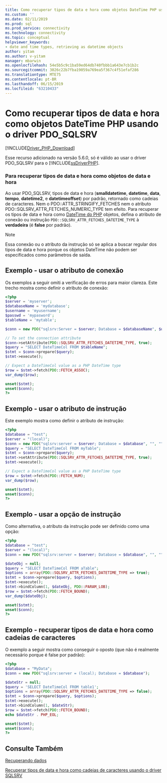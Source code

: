 ```yaml
---
title: Como recuperar tipos de data e hora como objetos DateTime PHP usando o driver PDO_SQLSRV | Microsoft Docs
ms.custom: ''
ms.date: 02/11/2019
ms.prod: sql
ms.prod_service: connectivity
ms.technology: connectivity
ms.topic: conceptual
helpviewer_keywords:
- date and time types, retrieving as datetime objects
author: yitam
ms.author: v-yitam
manager: mbarwin
ms.openlocfilehash: 54e5b5c9c1ba59ed64db740fbbb1a643e7cb1b2c
ms.sourcegitcommit: 3026c22b7fba19059a769ea5f367c4f51efaf286
ms.translationtype: MTE75
ms.contentlocale: pt-BR
ms.lasthandoff: 06/15/2019
ms.locfileid: "63210433"
---
```

# <a name="how-to-retrieve-date-and-time-types-as-php-datetime-objects-using-the-pdosqlsrv-driver"></a>Como recuperar tipos de data e hora como objetos DateTime PHP usando o driver PDO_SQLSRV
[!INCLUDE[Driver_PHP_Download](../../includes/driver_php_download.md)]

Esse recurso adicionado na versão 5.6.0, só é válido ao usar o driver PDO_SQLSRV para o [!INCLUDE[ssDriverPHP](../../includes/ssdriverphp_md.md)].

### <a name="to-retrieve-date-and-time-types-as-datetime-objects"></a>Para recuperar tipos de data e hora como objetos de data e hora

Ao usar PDO_SQLSRV, tipos de data e hora (**smalldatetime**, **datetime**, **data**, **tempo**, **datetime2**, e **datetimeoffset**) por padrão, retornado como cadeias de caracteres. Nem o PDO::ATTR_STRINGIFY_FETCHES nem o atributo PDO::SQLSRV_ATTR_FETCHES_NUMERIC_TYPE tem efeito. Para recuperar os tipos de data e hora como [DateTime do PHP](http://php.net/manual/en/class.datetime.php) objetos, defina o atributo de conexão ou instrução `PDO::SQLSRV_ATTR_FETCHES_DATETIME_TYPE` à **verdadeira** (é **false** por padrão).

> [!NOTE]
> Essa conexão ou o atributo da instrução só se aplica a buscar regular dos tipos de data e hora porque os objetos DateTime não podem ser especificados como parâmetros de saída.

## <a name="example---use-the-connection-attribute"></a>Exemplo - usar o atributo de conexão
Os exemplos a seguir omiti a verificação de erros para maior clareza. Este trecho mostra como definir o atributo de conexão:

```php
<?php
$server = 'myserver';
$databaseName = 'mydatabase';
$username = 'myusername';
$passwd = 'mypasword';
$tableName = 'mytable';

$conn = new PDO("sqlsrv:Server = $server; Database = $databaseName", $username, $passwd);

// To set the connection attribute
$conn->setAttribute(PDO::SQLSRV_ATTR_FETCHES_DATETIME_TYPE, true);
$query = "SELECT DateTimeCol FROM $tableName";
$stmt = $conn->prepare($query);
$stmt->execute();

// Expect a DateTimeCol value as a PHP DateTime type
$row = $stmt->fetch(PDO::FETCH_ASSOC);
var_dump($row);

unset($stmt);
unset($conn);
?>
```

## <a name="example---use-the-statement-attribute"></a>Exemplo - usar o atributo de instrução
Este exemplo mostra como definir o atributo de instrução:

```php
<?php
$database = "test";
$server = "(local)";
$conn = new PDO("sqlsrv:server = $server; Database = $database", "", "");
$query = "SELECT DateTimeCol FROM myTable";
$stmt = $conn->prepare($query);
$stmt->setAttribute(PDO::SQLSRV_ATTR_FETCHES_DATETIME_TYPE, true);
$stmt->execute();

// Expect a DateTimeCol value as a PHP DateTime type
$row = $stmt->fetch(PDO::FETCH_NUM);
var_dump($row);

unset($stmt);
unset($conn);
?>
```

## <a name="example---use-the-statement-option"></a>Exemplo - usar a opção de instrução
Como alternativa, o atributo da instrução pode ser definido como uma opção:

```php
<?php
$database = "test";
$server = "(local)";
$conn = new PDO("sqlsrv:server = $server; Database = $database", "", "");

$dateObj = null;
$query = "SELECT DateTimeCol FROM aTable";
$options = array(PDO::SQLSRV_ATTR_FETCHES_DATETIME_TYPE => true);
$stmt = $conn->prepare($query, $options);
$stmt->execute();
$stmt->bindColumn(1, $dateObj, PDO::PARAM_LOB);
$row = $stmt->fetch(PDO::FETCH_BOUND);
var_dump($dateObj);

unset($stmt);
unset($conn);
?>
```

## <a name="example---retrieve-datetime-types-as-strings"></a>Exemplo - recuperar tipos de data e hora como cadeias de caracteres
O exemplo a seguir mostra como conseguir o oposto (que não é realmente necessário porque é false por padrão):

```php
<?php
$database = "MyData";
$conn = new PDO("sqlsrv:server = (local); Database = $database");

$dateStr = null;
$query = 'SELECT DateTimeCol FROM table1';
$options = array(PDO::SQLSRV_ATTR_FETCHES_DATETIME_TYPE => false);
$stmt = $conn->prepare($query, $options);
$stmt->execute();
$stmt->bindColumn(1, $dateStr);
$row = $stmt->fetch(PDO::FETCH_BOUND);
echo $dateStr . PHP_EOL;

unset($stmt);
unset($conn);
?>
```

## <a name="see-also"></a>Consulte Também
[Recuperando dados](../../connect/php/retrieving-data.md)

[Recuperar tipos de data e hora como cadeias de caracteres usando o driver SQLSRV](../../connect/php/how-to-retrieve-date-and-time-type-as-strings-using-the-sqlsrv-driver.md)